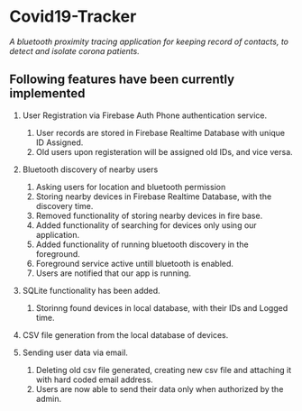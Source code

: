 # Covid19-Tracker
*A bluetooth proximity tracing application for keeping record of contacts, to detect and isolate corona patients.*


## Following features have been currently implemented

1. User Registration via Firebase Auth Phone authentication service.
   1. User records are stored in Firebase Realtime Database with unique ID Assigned.
   2. Old users upon registeration will be assigned old IDs, and vice versa.

2. Bluetooth discovery of nearby users
   1. Asking users for location and bluetooth permission
   2. Storing nearby devices in Firebase Realtime Database, with the discovery time.
   3. Removed functionality of storing nearby devices in fire base.
   4. Added functionality of searching for devices only using our application.
   5. Added functionality of running bluetooth discovery in the foreground.
   6. Foreground service active untill bluetooth is enabled.
   7. Users are notified that our app is running.
  
3. SQLite functionality has been added.
   1. Storinng found devices in local database, with their IDs and Logged time.

4. CSV file generation from the local database of devices.

5. Sending user data via email.
   1. Deleting old csv file generated, creating new csv file and attaching it with hard coded email address.
   2. Users are now able to send their data only when authorized by the admin.
